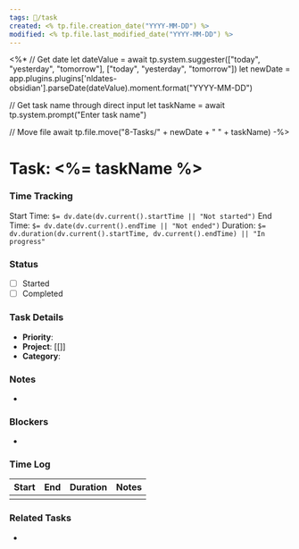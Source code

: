 ```yaml
---
tags: 📅/task
created: <% tp.file.creation_date("YYYY-MM-DD") %>
modified: <% tp.file.last_modified_date("YYYY-MM-DD") %>
---
```

<%*
// Get date
let dateValue = await tp.system.suggester(["today", "yesterday", "tomorrow"], ["today", "yesterday", "tomorrow"])
let newDate = app.plugins.plugins['nldates-obsidian'].parseDate(dateValue).moment.format("YYYY-MM-DD")

// Get task name through direct input
let taskName = await tp.system.prompt("Enter task name")

// Move file
await tp.file.move("8-Tasks/" + newDate + " " + taskName)
-%>

# Task: <%= taskName %>

### Time Tracking
Start Time: `$= dv.date(dv.current().startTime || "Not started")`
End Time: `$= dv.date(dv.current().endTime || "Not ended")`
Duration: `$= dv.duration(dv.current().startTime, dv.current().endTime) || "In progress"`

### Status
- [ ] Started
- [ ] Completed

### Task Details
- **Priority**: 
- **Project**: [[]]
- **Category**: 

### Notes
- 

### Blockers
- 

### Time Log
| Start | End | Duration | Notes |
|-------|-----|----------|-------|
|       |     |          |       |

### Related Tasks
- 